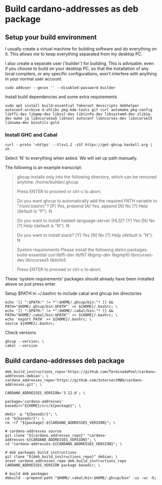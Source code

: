 # Build cardano-addresses as deb package

## Setup your build environment
I usually create a virtual machine for building software and do everything on it. This allows me to keep everything separated from my desktop PC.

I also create a separate user ('builder') for building. This is advisable, even if you choose to build on your desktop PC, so that the installation of any local compilers, or any specific configurations, won't interfere with anything in your normal user account.
```
sudo adduser --gecos '' --disabled-password builder
```

Install build dependencies and some extra requirements
```
sudo apt install build-essential fakeroot devscripts debhelper autoconf-archive d-shlibs pkg-kde-tools git curl automake pkg-config libffi-dev libgmp-dev libssl-dev libtinfo-dev libsystemd-dev zlib1g-dev make jq libncursesw5 libtool autoconf libncurses-dev libncurses5 libnuma-dev binutils-gold
```

### Install GHC and Cabal
```
curl --proto '=https' --tlsv1.2 -sSf https://get-ghcup.haskell.org | sh
```
Select 'N' to everything when asked. We will set up path manually.

The following is an example transcript:

>ghcup installs only into the following directory, which can be removed anytime:
>/home/builder/.ghcup
>
>Press ENTER to proceed or ctrl-c to abort.
>
>Do you want ghcup to automatically add the required PATH variable to "/root/.bashrc"?
>[P] Yes, prepend [A] Yes, append [N] No [?] Help (default is "P").
>N
>
>Do you want to install haskell-language-server (HLS)?
>[Y] Yes [N] No [?] Help (default is "N").
>N
>
>Do you want to install stack?
>[Y] Yes [N] No [?] Help (default is "N").
>N
>
>System requirements
>Please install the following distro packages: build-essential curl libffi-dev libffi7 libgmp-dev libgmp10 libncurses-dev libncurses5 libtinfo5
>
>Press ENTER to proceed or ctrl-c to abort.

These 'system requirements' packages should already have been installed above so just press enter.

Setup $PATH in ~/.bashrc to include cabal and ghcup bin directories
```
echo '[[ ":$PATH:" != *":$HOME/.ghcup/bin:"* ]] && PATH="$HOME/.ghcup/bin:$PATH"' >> ${HOME}/.bashrc; \
echo '[[ ":$PATH:" != *":$HOME/.cabal/bin:"* ]] && PATH="$HOME/.cabal/bin:$PATH"' >> ${HOME}/.bashrc; \
echo 'export PATH' >> ${HOME}/.bashrc; \
source ${HOME}/.bashrc;
```

Check versions
```
ghcup --version; \
cabal --version
```

## Build cardano-addresses deb package
```
deb_build_instructions_repo='https://github.com/TerminadaPool/cardano-addresses-debian'; \
cardano_addresses_repo='https://github.com/IntersectMBO/cardano-addresses.git'; \

CARDANO_ADDRESSES_VERSION='3.12.0'; \

package='cardano-addresses'
basedir="${HOME}/src/${package}"; \

mkdir -p "${basedir}"; \
cd "${basedir}"; \
rm -rf "${package}-${CARDANO_ADDRESSES_VERSION}"; \

# cardano-addresses source
git clone "${cardano_addresses_repo}" "cardano-addresses-${CARDANO_ADDRESSES_VERSION}"; \
cd "cardano-addresses-${CARDANO_ADDRESSES_VERSION}"; \

# deb packages build instructions
git clone "${deb_build_instructions_repo}" debian; \
unset cardano_addresses_repo deb_build_instructions_repo CARDANO_ADDRESSES_VERSION package basedir; \

# build deb packages
debuild --prepend-path "$HOME/.cabal/bin:$HOME/.ghcup/bin" -us -uc -b;
```
